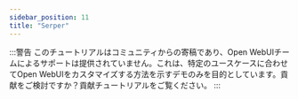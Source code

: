 ```yaml
---
sidebar_position: 11
title: "Serper"
---
```


:::警告
このチュートリアルはコミュニティからの寄稿であり、Open WebUIチームによるサポートは提供されていません。これは、特定のユースケースに合わせてOpen WebUIをカスタマイズする方法を示すデモのみを目的としています。貢献をご検討ですか？貢献チュートリアルをご覧ください。
:::
